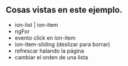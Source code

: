 ## Cosas vistas en este ejemplo.

* ion-list | ion-item
* ngFor
* evento click en ion-item
* ion-item-sliding (deslizar para borrar)
* refrescar halando la página
* cambiar el orden de una lista 
